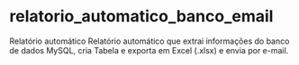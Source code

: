 # relatorio_automatico_banco_email
Relatório automático
Relatório automático que extrai informações do banco de dados MySQL, cria Tabela e exporta em Excel (.xlsx) e envia por e-mail.
